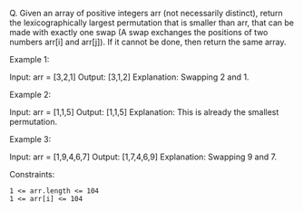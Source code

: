 Q. Given an array of positive integers arr (not necessarily distinct), return the lexicographically largest permutation that is smaller than arr, that can be made with exactly one swap (A swap exchanges the positions of two numbers arr[i] and arr[j]). If it cannot be done, then return the same array.

Example 1:

Input: arr = [3,2,1]
Output: [3,1,2]
Explanation: Swapping 2 and 1.

Example 2:

Input: arr = [1,1,5]
Output: [1,1,5]
Explanation: This is already the smallest permutation.

Example 3:

Input: arr = [1,9,4,6,7]
Output: [1,7,4,6,9]
Explanation: Swapping 9 and 7.

Constraints:

    1 <= arr.length <= 104
    1 <= arr[i] <= 104
